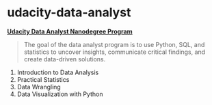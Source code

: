 # udacity-data-analyst
[**Udacity Data Analyst Nanodegree Program**](https://www.udacity.com/course/data-analyst-nanodegree--nd002)

>The goal of the data analyst program is to use Python, SQL, and statistics to uncover insights, communicate critical findings, and create data-driven solutions. 

1. Introduction to Data Analysis
2. Practical Statistics
3. Data Wrangling
4. Data Visualization with Python
